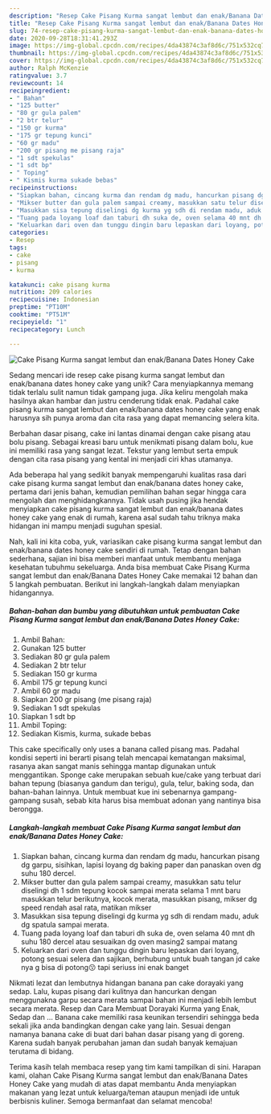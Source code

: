 ```yaml
---
description: "Resep Cake Pisang Kurma sangat lembut dan enak/Banana Dates Honey Cake yang Enak Banget"
title: "Resep Cake Pisang Kurma sangat lembut dan enak/Banana Dates Honey Cake yang Enak Banget"
slug: 74-resep-cake-pisang-kurma-sangat-lembut-dan-enak-banana-dates-honey-cake-yang-enak-banget
date: 2020-09-28T18:31:41.293Z
image: https://img-global.cpcdn.com/recipes/4da43874c3af8d6c/751x532cq70/cake-pisang-kurma-sangat-lembut-dan-enakbanana-dates-honey-cake-foto-resep-utama.jpg
thumbnail: https://img-global.cpcdn.com/recipes/4da43874c3af8d6c/751x532cq70/cake-pisang-kurma-sangat-lembut-dan-enakbanana-dates-honey-cake-foto-resep-utama.jpg
cover: https://img-global.cpcdn.com/recipes/4da43874c3af8d6c/751x532cq70/cake-pisang-kurma-sangat-lembut-dan-enakbanana-dates-honey-cake-foto-resep-utama.jpg
author: Ralph McKenzie
ratingvalue: 3.7
reviewcount: 14
recipeingredient:
- " Bahan"
- "125 butter"
- "80 gr gula palem"
- "2 btr telur"
- "150 gr kurma"
- "175 gr tepung kunci"
- "60 gr madu"
- "200 gr pisang me pisang raja"
- "1 sdt spekulas"
- "1 sdt bp"
- " Toping"
- " Kismis kurma sukade bebas"
recipeinstructions:
- "Siapkan bahan, cincang kurma dan rendam dg madu, hancurkan pisang dg garpu, sisihkan, lapisi loyang dg baking paper dan panaskan oven dg suhu 180 dercel."
- "Mikser butter dan gula palem sampai creamy, masukkan satu telur diselingi dh 1 sdm tepung kocok sampai merata selama 1 mnt baru masukkan telur berikutnya, kocok merata, masukkan pisang, mikser dg speed rendah asal rata, matikan mikser"
- "Masukkan sisa tepung diselingi dg kurma yg sdh di rendam madu, aduk dg spatula sampai merata."
- "Tuang pada loyang loaf dan taburi dh suka de, oven selama 40 mnt dh suhu 180 dercel atau sesuaikan dg oven masing2 sampai matang"
- "Keluarkan dari oven dan tunggu dingin baru lepaskan dari loyang, potong sesuai selera dan sajikan, berhubung untuk buah tangan jd cake nya g bisa di potong😗 tapi seriuss ini enak banget"
categories:
- Resep
tags:
- cake
- pisang
- kurma

katakunci: cake pisang kurma 
nutrition: 209 calories
recipecuisine: Indonesian
preptime: "PT10M"
cooktime: "PT51M"
recipeyield: "1"
recipecategory: Lunch

---
```



![Cake Pisang Kurma sangat lembut dan enak/Banana Dates Honey Cake](https://img-global.cpcdn.com/recipes/4da43874c3af8d6c/751x532cq70/cake-pisang-kurma-sangat-lembut-dan-enakbanana-dates-honey-cake-foto-resep-utama.jpg)

Sedang mencari ide resep cake pisang kurma sangat lembut dan enak/banana dates honey cake yang unik? Cara menyiapkannya memang tidak terlalu sulit namun tidak gampang juga. Jika keliru mengolah maka hasilnya akan hambar dan justru cenderung tidak enak. Padahal cake pisang kurma sangat lembut dan enak/banana dates honey cake yang enak harusnya sih punya aroma dan cita rasa yang dapat memancing selera kita.

Berbahan dasar pisang, cake ini lantas dinamai dengan cake pisang atau bolu pisang. Sebagai kreasi baru untuk menikmati pisang dalam bolu, kue ini memiliki rasa yang sangat lezat. Tekstur yang lembut serta empuk dengan cita rasa pisang yang kental ini menjadi ciri khas utamanya.

Ada beberapa hal yang sedikit banyak mempengaruhi kualitas rasa dari cake pisang kurma sangat lembut dan enak/banana dates honey cake, pertama dari jenis bahan, kemudian pemilihan bahan segar hingga cara mengolah dan menghidangkannya. Tidak usah pusing jika hendak menyiapkan cake pisang kurma sangat lembut dan enak/banana dates honey cake yang enak di rumah, karena asal sudah tahu triknya maka hidangan ini mampu menjadi suguhan spesial.


Nah, kali ini kita coba, yuk, variasikan cake pisang kurma sangat lembut dan enak/banana dates honey cake sendiri di rumah. Tetap dengan bahan sederhana, sajian ini bisa memberi manfaat untuk membantu menjaga kesehatan tubuhmu sekeluarga. Anda bisa membuat Cake Pisang Kurma sangat lembut dan enak/Banana Dates Honey Cake memakai 12 bahan dan 5 langkah pembuatan. Berikut ini langkah-langkah dalam menyiapkan hidangannya.

<!--inarticleads1-->

##### Bahan-bahan dan bumbu yang dibutuhkan untuk pembuatan Cake Pisang Kurma sangat lembut dan enak/Banana Dates Honey Cake:

1. Ambil  Bahan:
1. Gunakan 125 butter
1. Sediakan 80 gr gula palem
1. Sediakan 2 btr telur
1. Sediakan 150 gr kurma
1. Ambil 175 gr tepung kunci
1. Ambil 60 gr madu
1. Siapkan 200 gr pisang (me pisang raja)
1. Sediakan 1 sdt spekulas
1. Siapkan 1 sdt bp
1. Ambil  Toping:
1. Sediakan  Kismis, kurma, sukade bebas


This cake specifically only uses a banana called pisang mas. Padahal kondisi seperti ini berarti pisang telah mencapai kematangan maksimal, rasanya akan sangat manis sehingga mantap digunakan untuk menggantikan. Sponge cake merupakan sebuah kue/cake yang terbuat dari bahan tepung (biasanya gandum dan terigu), gula, telur, baking soda, dan bahan-bahan lainnya. Untuk membuat kue ini sebenarnya gampang-gampang susah, sebab kita harus bisa membuat adonan yang nantinya bisa berongga. 

<!--inarticleads2-->

##### Langkah-langkah membuat Cake Pisang Kurma sangat lembut dan enak/Banana Dates Honey Cake:

1. Siapkan bahan, cincang kurma dan rendam dg madu, hancurkan pisang dg garpu, sisihkan, lapisi loyang dg baking paper dan panaskan oven dg suhu 180 dercel.
1. Mikser butter dan gula palem sampai creamy, masukkan satu telur diselingi dh 1 sdm tepung kocok sampai merata selama 1 mnt baru masukkan telur berikutnya, kocok merata, masukkan pisang, mikser dg speed rendah asal rata, matikan mikser
1. Masukkan sisa tepung diselingi dg kurma yg sdh di rendam madu, aduk dg spatula sampai merata.
1. Tuang pada loyang loaf dan taburi dh suka de, oven selama 40 mnt dh suhu 180 dercel atau sesuaikan dg oven masing2 sampai matang
1. Keluarkan dari oven dan tunggu dingin baru lepaskan dari loyang, potong sesuai selera dan sajikan, berhubung untuk buah tangan jd cake nya g bisa di potong😗 tapi seriuss ini enak banget


Nikmati lezat dan lembutnya hidangan banana pan cake dorayaki yang sedap. Lalu, kupas pisang dari kulitnya dan hancurkan dengan menggunakna garpu secara merata sampai bahan ini menjadi lebih lembut secara merata. Resep dan Cara Membuat Dorayaki Kurma yang Enak, Sedap dan … Banana cake memiliki rasa keunikan tersendiri sehingga beda sekali jika anda bandingkan dengan cake yang lain. Sesuai dengan namanya banana cake di buat dari bahan dasar pisang yang di goreng. Karena sudah banyak perubahan jaman dan sudah banyak kemajuan terutama di bidang. 

Terima kasih telah membaca resep yang tim kami tampilkan di sini. Harapan kami, olahan Cake Pisang Kurma sangat lembut dan enak/Banana Dates Honey Cake yang mudah di atas dapat membantu Anda menyiapkan makanan yang lezat untuk keluarga/teman ataupun menjadi ide untuk berbisnis kuliner. Semoga bermanfaat dan selamat mencoba!
